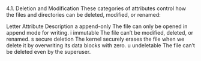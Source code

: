# **[](https://www.baeldung.com/linux/lsattr-chattr-attributes)**

4.1. Deletion and Modification
These categories of attributes control how the files and directories can be deleted, modified, or renamed:

Letter Attribute Description
a append-only The file can only be opened in append mode for writing.
i immutable The file can’t be modified, deleted, or renamed.
s secure deletion The kernel securely erases the file when we delete it by overwriting its data blocks with zero.
u undeletable The file can’t be deleted even by the superuser.
